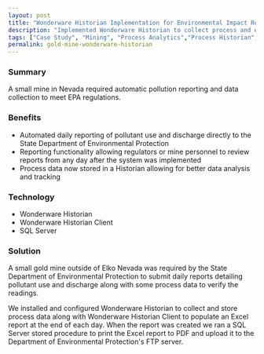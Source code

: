 ```yaml
---
layout: post
title: "Wonderware Historian Implementation for Environmental Impact Reporting"
description: "Implemented Wonderware Historian to collect process and emissions data to automatically generate reports for state environmental impact reporting requirements."
tags: ["Case Study", "Mining", "Process Analytics","Process Historian","Database Management"]
permalink: gold-mine-wonderware-historian
---
```


<h3>Summary</h3>
<p class="left-align">A small mine in Nevada required automatic pollution reporting and data collection to meet EPA regulations.</p>

<h3>Benefits</h3>
<ul class="left-align">
	<li>Automated daily reporting of pollutant use and discharge directly to the State Department of Environmental Protection</li>
	<li>Reporting functionality allowing regulators or mine personnel to review reports from any day after the system was implemented</li>
	<li>Process data now stored in a Historian allowing for better data analysis and tracking</li>
</ul>

<h3>Technology</h3>
<ul class="left-align">
	<li>Wonderware Historian</li>
	<li>Wonderware Historian Client</li>
	<li>SQL Server</li>
</ul>

<h3>Solution</h3>
<p class="left-align">A small gold mine outside of Elko Nevada was required by the State Department of Environmental Protection to submit daily reports detailing pollutant use and discharge along with some process data to verify the readings.</p>

<p class="left-align">We installed and configured Wonderware Historian to collect and store process data along with Wonderware Historian Client to populate an Excel report at the end of each day. When the report was created we ran a SQL Server stored procedure to print the Excel report to PDF and upload it to the Department of Environmental Protection's FTP server.</p>